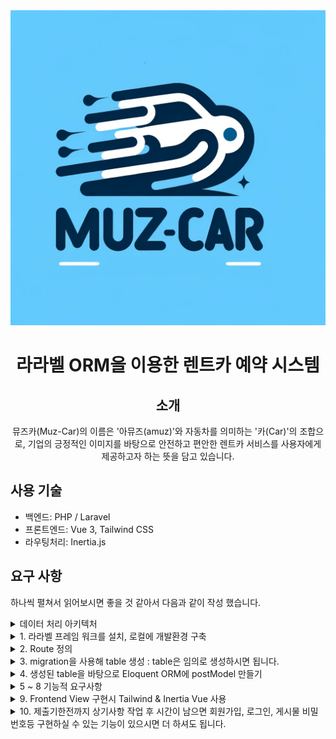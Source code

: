 <div align="center">
<img src="/resources/images/muz-car.jpg">

# 라라벨 ORM을 이용한 렌트카 예약 시스템

## 소개
뮤즈카(Muz-Car)의 이름은 '아뮤즈(amuz)'와 자동차를 의미하는 '카(Car)'의 조합으로, 기업의 긍정적인 이미지를 바탕으로 안전하고 편안한 렌트카 서비스를 사용자에게 제공하고자 하는 뜻을 담고 있습니다.

</div>

## 사용 기술

- 백엔드: PHP / Laravel
- 프론트엔드: Vue 3, Tailwind CSS
- 라우팅처리: Inertia.js

## 요구 사항
하나씩 펼쳐서 읽어보시면 좋을 것 같아서 다음과 같이 작성 했습니다.
<details>
<summary>데이터 처리 아키텍처</summary>

"렌트카" 도메인에 대한 과제를 맡으면서, 전체적인 시스템 설계와 구조에 대해 깊이 고민했습니다.<br>
특히, 코드의 유지보수성과 확장성을 향상시키는 방법과, 비즈니스 로직을 효율적으로 처리하는 방법에 중점을 두었습니다.<br>
이 과정에서 결제 시스템과 같은 외부 서비스와의 원활한 통신을 위해 Facade 패턴을 도입하기로 결정했습니다.<br>
시스템의 전체적인 데이터 처리 과정은 다음과 같습니다:
1. Request: 사용자로부터 받은 JSON 형식의 데이터를 시스템이 첫 단계로 받습니다.
2. Controller: 들어온 요청을 받아 초기 유효성 검사를 수행합니다. 이 과정에서 요청 데이터의 형식이 올바른지, 필요한 정보가 모두 포함되어 있는지 등을 검사합니다.
3. Facade: 해당 계층은 다양한 비즈니스 로직과 외부 서비스 통신을 캡슐화하고자 추가했습니다.
4. Service: 실제 비즈니스 로직이 처리되는 계층입니다. 사용자의 요청에 따른 로직을 실행하여, 필요한 작업을 수행하고 결과를 생성합니다.
5. Model: 데이터베이스와의 상호작용을 담당하는 계층입니다. 데이터의 저장, 조회, 수정, 삭제 등 데이터베이스와 관련된 모든 작업을 처리합니다.

</details>

<details>
<summary>1. 라라벨 프레임 워크를 설치, 로컬에 개발환경 구축</summary>
- PHP 8.0.2 / Laravel 9.19 설치 완료 및 개발환경 구축 완료
</details>

<details>
<summary>2. Route 정의</summary>

* Front-End<br>
- / : 등록된 차량 리스트 페이지 제공 -> Inertia::render('list'); 사용<br>
- /create : 차량 등록 페이지 제공 -> Inertia::render('create'); 사용<br>
- /show/{id} : 차량별 예약 정보 확인 페이지 제공 -> Inertia::render('show'); 사용<br>
- /reservation : 차량 예약 페이지 제공 -> Inertia::render('reservation'); 사용<br>
- 프론트엔드는 Inertia.js를 활용하여 라우팅 요청에 따라 페이지를 동적으로 렌더링합니다. 페이지 로딩 전에는 fetch API를 통해 백엔드 서버로부터 필요한 데이터를 요청하고, 응답 받은 데이터를 기반으로 사용자에게 최종 페이지를 제공합니다. <br>
<br>

* Back-End<br>
- /create(POST) : 차량 등록을 하기 위한 API<br>
- /list(GET) : 차량 목록을 불러오기 위한 API<br>
- /info(POST) : 차량 상세 정보를 불러오기 위한 API<br>
- /reservation(POST) : 예약 등록을 하기 위한 API<br>
- /reservation/intro(POST) : 예약 등록 전, 사용자가 입력한 예약 정보에 대한 최종 정보를 보여주며, 예약 가능 여부를 판단하기 위한 API<br>
- /show(GET) : 등록된 예약 정보를 불러오기 위한 API<br>
- /show(POST) : 예약 상세 정보를 불러오기 위한 API<br>
</details>

<details>
<summary>3. migration을 사용해 table 생성 : table은 임의로 생성하시면 됩니다.</summary>

* [migration](/introduce/migrations.php)

<img src="/introduce/erd.png">

</details>

<details>
<summary>4. 생성된 table을 바탕으로 Eloquent ORM에 postModel 만들기</summary>

* [차량 모델](/app/Models/Car/Model/CarModel.php)
* [차량 상세정보 모델](/app/Models/Car/Model/CarDetailModel.php)
* [예약 모델](/app/Models/Reservation/Model/ReservationModel.php)

</details>

<details>
<summary>5 ~ 8 기능적 요구사항</summary>
5. create route에서 차량을 등록할 수 있도록 처리<br>
6. list route 에서 create된 차량 List 및 예약 가능 여부를 볼 수 있도록 처리<br>
7. list route의 차량을 클릭하면 show route로 이동하며 해당 차량의 예약 정보 확인<br>
8. show route에서 "예약" 버튼 클릭하면 reservation route로 이동 하여 예약 할 수 있도록 처리<br>
- 예약 시작일/시간, 종료일/시간 설정<br>
- 중복 예약이 안되어야 함. 중복을 막는 시점은 예약시 날짜를 선택하는 단계에서 dim 처리<br>
해당 요구사항은 구현하는 API 예시를 작성했습니다.<br>

* [API 문서](/API.md)

</details>

<details>
<summary>9. Frontend View 구현시 Tailwind & Inertia Vue 사용</summary>

<details>
<summary>차량등록</summary>
<img src="/introduce/create-1.png">
<img src="/introduce/create-2.png">
<img src="/introduce/create-3.png">
<img src="/introduce/create-4.png">
</details>

<details>
<summary>차량목록</summary>
<img src="/introduce/list-1.png">
<img src="/introduce/list-2.png">
</details>

<details>
<summary>예약하기</summary>
<img src="/introduce/reservation-1.png">
<img src="/introduce/reservation-2.png">
<img src="/introduce/crereservationate-3.png">
<img src="/introduce/reservation-4.png">
</details>

<details>
<summary>예약목록</summary>
<img src="/introduce/show-1.png">
<img src="/introduce/show-2.png">
</details>

</details>

<details>
<summary>10. 제출기한전까지 상기사항 작업 후 시간이 남으면 회원가입, 로그인, 게시물 비밀번호등 구현하실 수 있는 기능이 있으시면 더 하셔도 됩니다.</summary>
회원 관리 기능을 추가하는 것은 서비스의 가치를 높일 수 있는 좋은 방법이라고 생각합니다.<br>
그러나 제가 집중한 것은 우선 주어진 요구사항을 충실히 만족시키는 것이었습니다.<br>
이 과정에서 시스템의 유연성과 확장성을 최대한 끌어올리려 노력했고, 사용자 경험을 향상시키기 위해 제공된 라우팅 정보를 기반으로 한 친화적이고 유연한 모달창 사용에 주안점을 두었습니다.<br>
만약 시간이 허락한다면, 회원가입, 로그인, 게시물 관리 등 추가적인 기능을 구현하여 서비스의 완성도를 더욱 높이고자 합니다.
</details>















